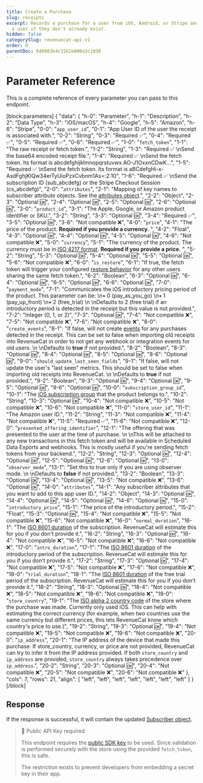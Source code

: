 ```yaml
---
title: Create a Purchase
slug: receipts
excerpt: Records a purchase for a user from iOS, Android, or Stripe and will create
  a user if they don't already exist.
hidden: false
categorySlug: revenuecat-api-v1
order: 0
parentDoc: 649983b4c31b2e000a3c1938
---
```

# Parameter Reference

This is a complete reference of every parameter you can pass to this endpoint.

[block:parameters]
{
  "data": {
    "h-0": "Parameter",
    "h-1": "Description",
    "h-2": "Data Type",
    "h-3": "iOS/macOS",
    "h-4": "Google",
    "h-5": "Amazon",
    "h-6": "Stripe",
    "0-0": "`app_user_id`",
    "0-1": "App User ID of the user the receipt is associated with.",
    "0-2": "String",
    "0-3": "Required ✅",
    "0-4": "Required ✅",
    "0-5": "Required ✅",
    "0-6": "Required ✅",
    "1-0": "`fetch_token`",
    "1-1": "The raw receipt or fetch token.",
    "1-2": "String",
    "1-3": "Required ✅  \nSend the base64 encoded receipt file.",
    "1-4": "Required ✅  \nSend the fetch token. Its format is abcdefghijklmnopqrstuvwx.AO-J1OxxnCDwK...",
    "1-5": "Required ✅  \nSend the fetch token. Its format is aBCdefgHi-x-AsdFghjKlQw34erTyUioPzxCvbnm1As=:2:10",
    "1-6": "Required ✅  \nSend the subscription ID (sub_abcdefg) or the Stripe Checkout Session (cs_abcdefg)",
    "2-0": "`attributes`",
    "2-1": "Mapping of key names to subscriber attribute objects. See the [attributes object](ref:subscribers#the-subscriber-attribute-object).",
    "2-2": "Object",
    "2-3": "Optional 🆗",
    "2-4": "Optional 🆗",
    "2-5": "Optional 🆗",
    "2-6": "Optional 🆗",
    "3-0": "`product_id`",
    "3-1": "The Apple, Google, or Amazon product identifier or SKU.",
    "3-2": "String",
    "3-3": "Optional 🆗",
    "3-4": "Required ✅",
    "3-5": "Optional 🆗",
    "3-6": "Not compatible ❌",
    "4-0": "`price`",
    "4-1": "The price of the product. **Required if you provide a currency.** ",
    "4-2": "Float",
    "4-3": "Optional 🆗",
    "4-4": "Optional 🆗",
    "4-5": "Optional 🆗",
    "4-6": "Not compatible ❌",
    "5-0": "`currency`",
    "5-1": "The currency of the product. The currency must be in [ISO 4217 format](https://en.wikipedia.org/wiki/ISO_4217). **Required if you provide a price.** ",
    "5-2": "String",
    "5-3": "Optional 🆗",
    "5-4": "Optional 🆗",
    "5-5": "Optional 🆗",
    "5-6": "Not compatible ❌",
    "6-0": "`is_restore`",
    "6-1": "If true, the fetch token will trigger your configured [restore behavior](https://www.revenuecat.com/docs/restoring-purchases#restore-behavior) for any other users sharing the same fetch token.",
    "6-2": "Boolean",
    "6-3": "Optional 🆗",
    "6-4": "Optional 🆗",
    "6-5": "Optional 🆗",
    "6-6": "Optional 🆗",
    "7-0": "`payment_mode`",
    "7-1": "Communicates the iOS introductory pricing period of the product. This parameter can be:  \n• 0 (pay_as_you_go)  \n• 1 (pay_up_front)  \n• 2 (free_trial)  \n  \nDefaults to 2 (free trial) if an introductory period is detected in the receipt but this value is not provided.",
    "7-2": "Integer (0, 1, or 2)",
    "7-3": "Optional 🆗",
    "7-4": "Not compatible ❌",
    "7-5": "Not compatible ❌",
    "7-6": "Not compatible ❌",
    "8-0": "`create_events`",
    "8-1": "If false, will not create [events](https://www.revenuecat.com/docs/webhooks) for any purchases detected in the receipt. This can be set to false when importing old receipts into RevenueCat in order to not get any webhook or integration events for old users.  \n  \nDefaults to **true** if not provided.",
    "8-2": "Boolean",
    "8-3": "Optional 🆗",
    "8-4": "Optional 🆗",
    "8-5": "Optional 🆗",
    "8-6": "Optional 🆗",
    "9-0": "`should_update_last_seen_fields`",
    "9-1": "If false, will not update the user's \"last seen\" metrics. This should be set to false when importing old receipts into RevenueCat.  \n  \nDefaults to **true** if not provided.",
    "9-2": "Boolean",
    "9-3": "Optional 🆗",
    "9-4": "Optional 🆗",
    "9-5": "Optional 🆗",
    "9-6": "Optional 🆗",
    "10-0": "`subscription_group_id`",
    "10-1": "The [iOS subscription group](https://developer.apple.com/documentation/appstorereceipts/responsebody/latest_receipt_info) that the product belongs to.",
    "10-2": "String",
    "10-3": "Optional 🆗",
    "10-4": "Not compatible ❌",
    "10-5": "Not compatible ❌",
    "10-6": "Not compatible ❌",
    "11-0": "`store_user_id`",
    "11-1": "The Amazon user ID.",
    "11-2": "String",
    "11-3": "Not compatible ❌",
    "11-4": "Not compatible ❌",
    "11-5": "Required ✅",
    "11-6": "Not compatible ❌",
    "12-0": "`presented_offering_identifier`",
    "12-1": "The offering that was presented to the user at the time of purchase.  \n  \nThis will be attached to any new transactions in this fetch token and will be available in Scheduled Data Exports and webhooks. This is mostly useful if you're sending fetch tokens from your backend.",
    "12-2": "String",
    "12-3": "Optional 🆗",
    "12-4": "Optional 🆗",
    "12-5": "Optional 🆗",
    "12-6": "Optional 🆗",
    "13-0": "`observer_mode`",
    "13-1": "Set this to true only if you are using observer mode.  \n  \nDefaults to **false** if not provided.",
    "13-2": "Boolean",
    "13-3": "Optional 🆗",
    "13-4": "Optional 🆗",
    "13-5": "Not compatible ❌",
    "13-6": "Optional 🆗",
    "14-0": "`attributes`",
    "14-1": "Any subscriber attributes that you want to add to this app user ID.",
    "14-2": "Object",
    "14-3": "Optional 🆗",
    "14-4": "Optional 🆗",
    "14-5": "Optional 🆗",
    "14-6": "Optional 🆗",
    "15-0": "`introductory_price`",
    "15-1": "The price of the introductory period.",
    "15-2": "Float",
    "15-3": "Optional 🆗",
    "15-4": "Not compatible ❌",
    "15-5": "Not compatible ❌",
    "15-6": "Not compatible ❌",
    "16-0": "`normal_duration`",
    "16-1": "The [ISO 8601 duration](https://en.wikipedia.org/wiki/ISO_8601) of the subscription. RevenueCat will estimate this for you if you don't provide it.",
    "16-2": "String",
    "16-3": "Optional 🆗",
    "16-4": "Not compatible ❌",
    "16-5": "Not compatible ❌",
    "16-6": "Not compatible ❌",
    "17-0": "`intro_duration`",
    "17-1": "The [ISO 8601 duration](https://en.wikipedia.org/wiki/ISO_8601) of the introductory period of the subscription. RevenueCat will estimate this for you if you don't provide it.",
    "17-2": "String",
    "17-3": "Optional 🆗",
    "17-4": "Not compatible ❌",
    "17-5": "Not compatible ❌",
    "17-6": "Not compatible ❌",
    "18-0": "`trial_duration`",
    "18-1": "The [ISO 8601 duration](https://en.wikipedia.org/wiki/ISO_8601) of the free trial period of the subscription. RevenueCat will estimate this for you if you don't provide it.",
    "18-2": "String",
    "18-3": "Optional 🆗",
    "18-4": "Not compatible ❌",
    "18-5": "Not compatible ❌",
    "18-6": "Not compatible ❌",
    "19-0": "`store_country`",
    "19-1": "The [ISO alpha 2 country code](https://en.wikipedia.org/wiki/ISO_3166-1_alpha-2) of the store where the purchase was made. Currently only used iOS. This can help with estimating the correct currency (for example, when two countries use the same currency but different prices, this lets RevenueCat know which country's price to use.)",
    "19-2": "String",
    "19-3": "Optional 🆗",
    "19-4": "Not compatible ❌",
    "19-5": "Not compatible ❌",
    "19-6": "Not compatible ❌",
    "20-0": "`ip_address`",
    "20-1": "The IP address of the device that made this purchase. If store_country, currency, or price are not provided, RevenueCat can try to infer it from the IP address provided. If both `store_country` and `ip_address` are provided, `store_country` always takes precedence over `ip_address`.",
    "20-2": "String",
    "20-3": "Optional 🆗",
    "20-4": "Not compatible ❌",
    "20-5": "Not compatible ❌",
    "20-6": "Not compatible ❌"
  },
  "cols": 7,
  "rows": 21,
  "align": [
    "left",
    "left",
    "left",
    "left",
    "left",
    "left",
    "left"
  ]
}
[/block]

## Response

If the response is successful, it will contain the updated [Subscriber object](ref:subscribers#the-subscriber-object).

> 🚧 Public API Key required
> 
> This endpoint requires the [public SDK key](doc:authentication) to be used. Since validation is performed securely with the store using the provided `fetch_token`, this is safe. 
> 
> The restriction exists to prevent developers from embedding a secret key in their app.